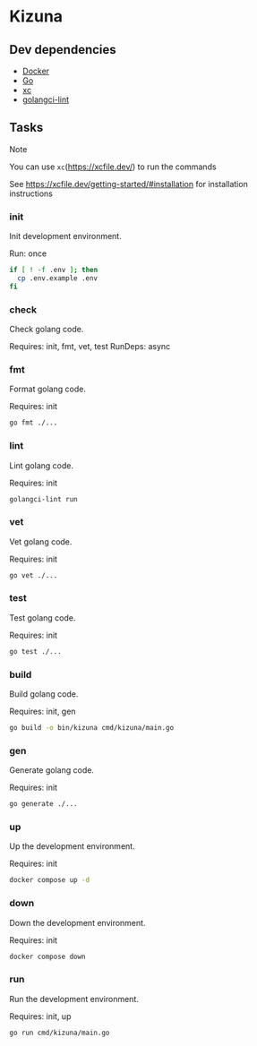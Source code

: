 # Kizuna

## Dev dependencies

- [Docker](https://www.docker.com/)
- [Go](https://go.dev//)
- [xc](https://xcfile.dev/)
- [golangci-lint](https://golangci-lint.run/)

## Tasks

> [!NOTE]
> You can use `xc`(<https://xcfile.dev/>) to run the commands
>
> See <https://xcfile.dev/getting-started/#installation> for installation instructions

### init

Init development environment.

Run: once

```bash
if [ ! -f .env ]; then
  cp .env.example .env
fi
```

### check

Check golang code.

Requires: init, fmt, vet, test
RunDeps: async

### fmt

Format golang code.

Requires: init

```bash
go fmt ./...
```

### lint

Lint golang code.

Requires: init

```bash
golangci-lint run
```

### vet

Vet golang code.

Requires: init

```bash
go vet ./...
```

### test

Test golang code.

Requires: init

```bash
go test ./...
```

### build

Build golang code.

Requires: init, gen

```bash
go build -o bin/kizuna cmd/kizuna/main.go
```

### gen

Generate golang code.

Requires: init

```bash
go generate ./...
```

### up

Up the development environment.

Requires: init

```bash
docker compose up -d
```

### down

Down the development environment.

Requires: init

```bash
docker compose down
```

### run

Run the development environment.

Requires: init, up

```bash
go run cmd/kizuna/main.go
```
